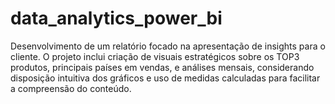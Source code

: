 # data_analytics_power_bi
Desenvolvimento de um relatório focado na apresentação de insights para o cliente. O projeto inclui criação de visuais estratégicos sobre os TOP3 produtos, principais países em vendas, e análises mensais, considerando disposição intuitiva dos gráficos e uso de medidas calculadas para facilitar a compreensão do conteúdo.
